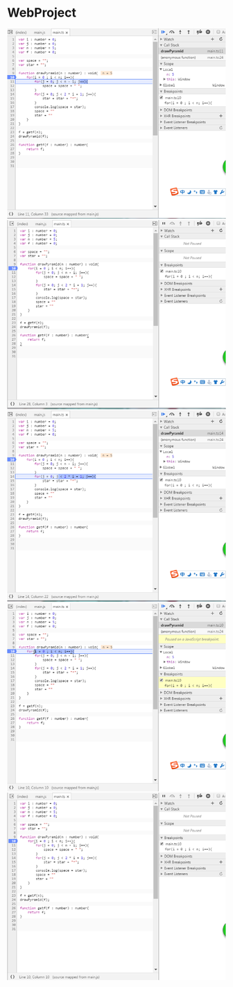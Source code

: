# WebProject
<img src="/picture/1.png">
<img src="/picture/2.png">
<img src="/picture/3.png">
<img src="/picture/4.png">
<img src="/picture/5.png">
